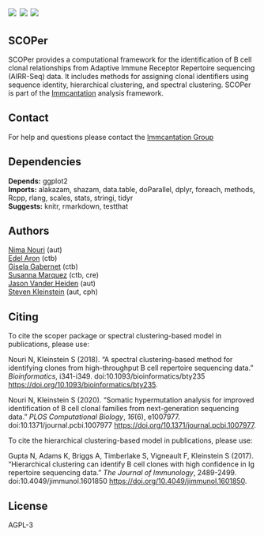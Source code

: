 # [![](http://cranlogs.r-pkg.org/badges/grand-total/scoper)](https://www.r-pkg.org/pkg/scoper) [![](https://cranlogs.r-pkg.org/badges/scoper)](https://www.r-pkg.org/pkg/scoper) [![](https://img.shields.io/static/v1?label=AIRR-C%20sw-tools%20v1&message=compliant&color=008AFF&labelColor=000000&style=plastic)](https://docs.airr-community.org/en/stable/swtools/airr_swtools_standard.html)

SCOPer
-------------------------------------------------------------------------------

SCOPer provides a computational framework for the identification of B cell 
clonal relationships from Adaptive Immune Receptor Repertoire sequencing 
(AIRR-Seq) data. It includes methods for assigning clonal identifiers using
sequence identity, hierarchical clustering, and spectral clustering.
SCOPer is part of the [Immcantation](http://immcantation.readthedocs.io) 
analysis framework.

Contact
-------------------------------------------------------------------------------

For help and questions please contact the 
[Immcantation Group](mailto:immcantation@googlegroups.com)


## Dependencies

**Depends:** ggplot2  
**Imports:** alakazam, shazam, data.table, doParallel, dplyr, foreach, methods, Rcpp, rlang, scales, stats, stringi, tidyr  
**Suggests:** knitr, rmarkdown, testthat


## Authors

[Nima Nouri](mailto:nima.nouri@yale.edu) (aut)  
[Edel Aron](mailto:edel.aron@yale.edu) (ctb)  
[Gisela Gabernet](mailto:gisela.gabernet@yale.edu) (ctb)  
[Susanna Marquez](mailto:susanna.marquez@yale.edu) (ctb, cre)  
[Jason Vander Heiden](mailto:jason.vanderheiden@gmail.com) (aut)  
[Steven Kleinstein](mailto:steven.kleinstein@yale.edu) (aut, cph)


## Citing

To cite the scoper package or spectral clustering-based model in
publications, please use:

  Nouri N, Kleinstein S (2018). “A spectral clustering-based method for
  identifying clones from high-throughput B cell repertoire sequencing
  data.” _Bioinformatics_, i341-i349. doi:10.1093/bioinformatics/bty235
  <https://doi.org/10.1093/bioinformatics/bty235>.

Nouri N, Kleinstein S (2020). “Somatic hypermutation analysis for
improved identification of B cell clonal families from next-generation
sequencing data.” _PLOS Computational Biology_, *16*(6), e1007977.
doi:10.1371/journal.pcbi.1007977
<https://doi.org/10.1371/journal.pcbi.1007977>.

To cite the hierarchical clustering-based model in publications, please
use:

  Gupta N, Adams K, Briggs A, Timberlake S, Vigneault F, Kleinstein S
  (2017). “Hierarchical clustering can identify B cell clones with high
  confidence in Ig repertoire sequencing data.” _The Journal of
  Immunology_, 2489-2499. doi:10.4049/jimmunol.1601850
  <https://doi.org/10.4049/jimmunol.1601850>.



## License

AGPL-3
